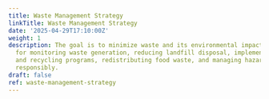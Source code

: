 ```yaml
---
title: Waste Management Strategy
linkTitle: Waste Management Strategy
date: '2025-04-29T17:10:00Z'
weight: 1
description: The goal is to minimize waste and its environmental impact, with a checklist
  for monitoring waste generation, reducing landfill disposal, implementing recovery
  and recycling programs, redistributing food waste, and managing hazardous waste
  responsibly.
draft: false
ref: waste-management-strategy
---
```


